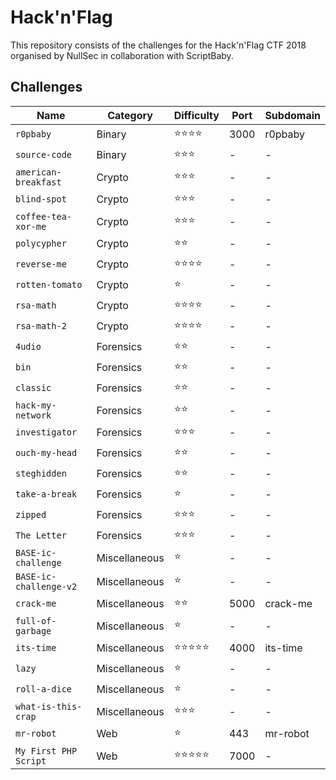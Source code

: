 # Hack'n'Flag

This repository consists of the challenges for the Hack'n'Flag CTF 2018 organised by NullSec in collaboration with ScriptBaby.

## Challenges

| Name                   | Category      | Difficulty | Port | Subdomain |
|------------------------|---------------|------------|------|-----------|
| `r0pbaby`              | Binary        | ⭐️⭐️⭐️⭐️   | 3000 | r0pbaby   |
| `source-code`          | Binary        | ⭐️⭐️⭐️     | -    | -         |
| `american-breakfast`   | Crypto        | ⭐️⭐️⭐️     | -    | -         |
| `blind-spot`           | Crypto        | ⭐️⭐️⭐️     | -    | -         |
| `coffee-tea-xor-me`    | Crypto        | ⭐️⭐️⭐️     | -    | -         |
| `polycypher`           | Crypto        | ⭐️⭐️       | -    | -         |
| `reverse-me`           | Crypto        | ⭐️⭐️⭐️⭐️   | -    | -         |
| `rotten-tomato`        | Crypto        | ⭐️         | -    | -         |
| `rsa-math`             | Crypto        | ⭐️⭐️⭐️⭐️   | -    | -         |
| `rsa-math-2`           | Crypto        | ⭐️⭐️⭐️⭐️   | -    | -         |
| `4udio`                | Forensics     | ⭐️⭐️       | -    | -         |
| `bin`                  | Forensics     | ⭐️⭐️       | -    | -         |
| `classic`              | Forensics     | ⭐️⭐️       | -    | -         |
| `hack-my-network`      | Forensics     | ⭐️⭐️       | -    | -         |
| `investigator`         | Forensics     | ⭐️⭐️⭐️     | -    | -         |
| `ouch-my-head`         | Forensics     | ⭐️⭐️       | -    | -         |
| `steghidden`           | Forensics     | ⭐️⭐️       | -    | -         |
| `take-a-break`         | Forensics     | ⭐️         | -    | -         |
| `zipped`               | Forensics     | ⭐️⭐️⭐️     | -    | -         |
| `The Letter`           | Forensics     | ⭐️⭐️⭐️     | -    | -         |
| `BASE-ic-challenge`    | Miscellaneous | ⭐️         | -    | -         |
| `BASE-ic-challenge-v2` | Miscellaneous | ⭐️         | -    | -         |
| `crack-me`             | Miscellaneous | ⭐️⭐️       | 5000 | crack-me  |
| `full-of-garbage`      | Miscellaneous | ⭐️         | -    | -         |
| `its-time`             | Miscellaneous | ⭐️⭐️⭐️⭐️⭐️ | 4000 | its-time  |
| `lazy`                 | Miscellaneous | ⭐️         | -    | -         |
| `roll-a-dice`          | Miscellaneous | ⭐️         | -    | -         |
| `what-is-this-crap`    | Miscellaneous | ⭐️⭐️⭐️     | -    | -         |
| `mr-robot`             | Web           | ⭐️         | 443  | mr-robot  |
| `My First PHP Script`  | Web           | ⭐️⭐️⭐️⭐️⭐️ | 7000 | -         |


